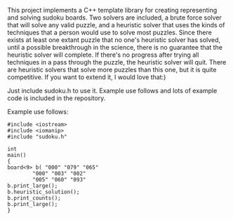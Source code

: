  This project implements a C++ template library for creating representing and solving sudoku boards. Two solvers are included, a brute force solver that will solve any valid puzzle, and a heuristic solver that uses the kinds of techniques that a person would use to solve most puzzles. Since there exists at least one extant puzzle that no one's heuristic solver has solved, until a possible breakthrough in the science, there is no guarantee that the heuristic solver will complete. If there's no progress after trying all techniques in a pass through the puzzle, the heuristic solver will quit. There are heuristic solvers that solve more puzzles than this one, but it is quite competitive. If you want to extend it, I would love that:)

Just include sudoku.h to use it. Example use follows and lots of example code is included in the repository.

Example use follows:

    #include <iostream>
    #include <iomanip>
    #include "sudoku.h"

    int
    main()
    {
	board<9> b( "000" "079" "065"
		    "000" "003" "002"
		    "005" "060" "093"
	b.print_large();
	b.heuristic_solution();
	b.print_counts(); 
	b.print_large();
    }
